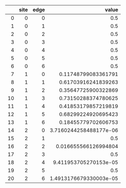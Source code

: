 |    |   site |   edge |                  value |
|---:|-------:|-------:|-----------------------:|
|  0 |      0 |      0 | 0.5                    |
|  1 |      0 |      1 | 0.5                    |
|  2 |      0 |      2 | 0.5                    |
|  3 |      0 |      3 | 0.5                    |
|  4 |      0 |      4 | 0.5                    |
|  5 |      0 |      5 | 0.5                    |
|  6 |      0 |      6 | 0.5                    |
|  7 |      1 |      0 | 0.11748799083361791    |
|  8 |      1 |      1 | 0.61703916241839263    |
|  9 |      1 |      2 | 0.35647725900322869    |
| 10 |      1 |      3 | 0.73150288374780625    |
| 11 |      1 |      4 | 0.41853179857219819    |
| 12 |      1 |      5 | 0.68299224920695423    |
| 13 |      1 |      6 | 0.18455779702606753    |
| 14 |      2 |      0 | 3.7160244258488177e-06 |
| 15 |      2 |      1 | 0.5                    |
| 16 |      2 |      2 | 0.016655566126994804   |
| 17 |      2 |      3 | 0.5                    |
| 18 |      2 |      4 | 9.411953705270153e-05  |
| 19 |      2 |      5 | 0.5                    |
| 20 |      2 |      6 | 1.4913176679330003e-05 |
